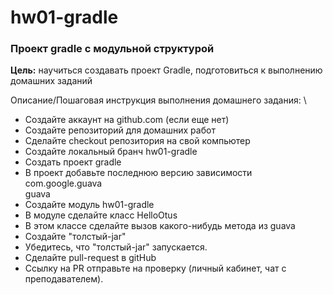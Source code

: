 # hw01-gradle

### Проект gradle с модульной структурой

**Цель:** научиться создавать проект Gradle, подготовиться к выполнению домашних заданий

Описание/Пошаговая инструкция выполнения домашнего задания: \
 * Создайте аккаунт на github.com (если еще нет)
 * Создайте репозиторий для домашних работ 
 * Сделайте checkout репозитория на свой компьютер 
 * Создайте локальный бранч hw01-gradle 
 * Создать проект gradle 
 * В проект добавьте последнюю версию зависимости \
   com.google.guava \
   guava
 * Создайте модуль hw01-gradle
 * В модуле сделайте класс HelloOtus
 * В этом классе сделайте вызов какого-нибудь метода из guava
 * Создайте "толстый-jar"
 * Убедитесь, что "толстый-jar" запускается.
 * Сделайте pull-request в gitHub
 * Ссылку на PR отправьте на проверку (личный кабинет, чат с преподавателем).